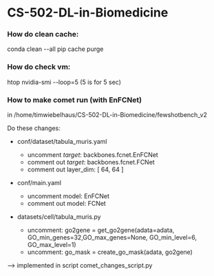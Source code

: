 # CS-502-DL-in-Biomedicine

### How do clean cache:
conda clean --all
pip cache purge

### How do check vm:
htop
nvidia-smi --loop=5         (5 is for 5 sec)


### How to make comet run (with EnFCNet)
in /home/timwiebelhaus/CS-502-DL-in-Biomedicine/fewshotbench_v2

Do these changes:
- conf/dataset/tabula_muris.yaml
    - uncomment _target_: backbones.fcnet.EnFCNet
    - comment out _target_: backbones.fcnet.FCNet
    - comment out layer_dim: [ 64, 64 ]

- conf/main.yaml
    - uncomment model: EnFCNet
    - comment out model: FCNet

- datasets/cell/tabula_muris.py
    - uncomment: go2gene = get_go2gene(adata=adata, GO_min_genes=32,GO_max_genes=None, GO_min_level=6, GO_max_level=1)
    - uncomment: go_mask = create_go_mask(adata, go2gene)

--> implemented in script comet_changes_script.py
